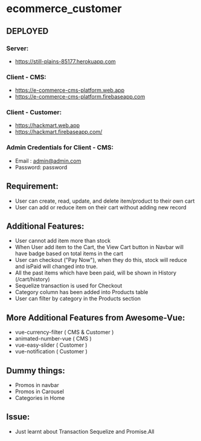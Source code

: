 # ecommerce_customer

## DEPLOYED

### Server:
* https://still-plains-85177.herokuapp.com

### Client - CMS:
* https://e-commerce-cms-platform.web.app
* https://e-commerce-cms-platform.firebaseapp.com

### Client - Customer:
* https://hackmart.web.app
* https://hackmart.firebaseapp.com/

### Admin Credentials for Client - CMS:
* Email   : admin@admin.com
* Password: password

## Requirement:
* User can create, read, update, and delete item/product to their own cart
* User can add or reduce item on their cart without adding new record

## Additional Features:
* User cannot add item more than stock
* When User add item to the Cart, the View Cart button in Navbar will have badge based on total items in the cart
* User can checkout ("Pay Now"), when they do this, stock will reduce and isPaid will changed into true.
* All the past items which have been paid, will be shown in History (/cart/history)
* Sequelize transaction is used for Checkout
* Category column has been added into Products table
* User can filter by category in the Products section

## More Additional Features from Awesome-Vue:
* vue-currency-filter ( CMS & Customer )
* animated-number-vue ( CMS )
* vue-easy-slider ( Customer )
* vue-notification ( Customer )

## Dummy things:
* Promos in navbar
* Promos in Carousel
* Categories in Home

## Issue:
* Just learnt about Transaction Sequelize and Promise.All
